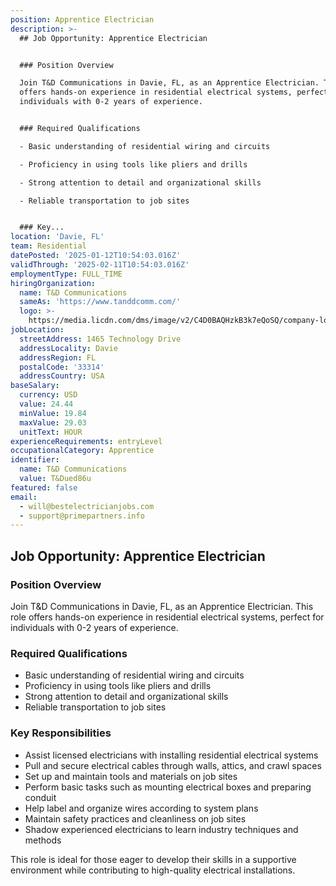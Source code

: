```yaml
---
position: Apprentice Electrician
description: >-
  ## Job Opportunity: Apprentice Electrician


  ### Position Overview

  Join T&D Communications in Davie, FL, as an Apprentice Electrician. This role
  offers hands-on experience in residential electrical systems, perfect for
  individuals with 0-2 years of experience.


  ### Required Qualifications

  - Basic understanding of residential wiring and circuits

  - Proficiency in using tools like pliers and drills

  - Strong attention to detail and organizational skills

  - Reliable transportation to job sites


  ### Key...
location: 'Davie, FL'
team: Residential
datePosted: '2025-01-12T10:54:03.016Z'
validThrough: '2025-02-11T10:54:03.016Z'
employmentType: FULL_TIME
hiringOrganization:
  name: T&D Communications
  sameAs: 'https://www.tanddcomm.com/'
  logo: >-
    https://media.licdn.com/dms/image/v2/C4D0BAQHzkB3k7eQoSQ/company-logo_200_200/company-logo_200_200/0/1631320385872?e=2147483647&v=beta&t=nuFy5lrwqoCuQ6_2P8hO_EwhwJlnndzcbM7ZPSfdKlM
jobLocation:
  streetAddress: 1465 Technology Drive
  addressLocality: Davie
  addressRegion: FL
  postalCode: '33314'
  addressCountry: USA
baseSalary:
  currency: USD
  value: 24.44
  minValue: 19.84
  maxValue: 29.03
  unitText: HOUR
experienceRequirements: entryLevel
occupationalCategory: Apprentice
identifier:
  name: T&D Communications
  value: T&Dued86u
featured: false
email:
  - will@bestelectricianjobs.com
  - support@primepartners.info
---
```




## Job Opportunity: Apprentice Electrician

### Position Overview
Join T&D Communications in Davie, FL, as an Apprentice Electrician. This role offers hands-on experience in residential electrical systems, perfect for individuals with 0-2 years of experience.

### Required Qualifications
- Basic understanding of residential wiring and circuits
- Proficiency in using tools like pliers and drills
- Strong attention to detail and organizational skills
- Reliable transportation to job sites

### Key Responsibilities
- Assist licensed electricians with installing residential electrical systems
- Pull and secure electrical cables through walls, attics, and crawl spaces
- Set up and maintain tools and materials on job sites
- Perform basic tasks such as mounting electrical boxes and preparing conduit
- Help label and organize wires according to system plans
- Maintain safety practices and cleanliness on job sites
- Shadow experienced electricians to learn industry techniques and methods

This role is ideal for those eager to develop their skills in a supportive environment while contributing to high-quality electrical installations.
